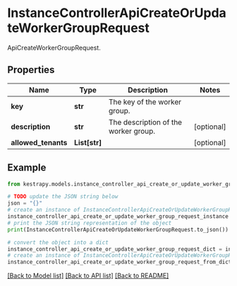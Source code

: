 # InstanceControllerApiCreateOrUpdateWorkerGroupRequest

ApiCreateWorkerGroupRequest.

## Properties

Name | Type | Description | Notes
------------ | ------------- | ------------- | -------------
**key** | **str** | The key of the worker group. | 
**description** | **str** | The description of the worker group. | [optional] 
**allowed_tenants** | **List[str]** |  | [optional] 

## Example

```python
from kestrapy.models.instance_controller_api_create_or_update_worker_group_request import InstanceControllerApiCreateOrUpdateWorkerGroupRequest

# TODO update the JSON string below
json = "{}"
# create an instance of InstanceControllerApiCreateOrUpdateWorkerGroupRequest from a JSON string
instance_controller_api_create_or_update_worker_group_request_instance = InstanceControllerApiCreateOrUpdateWorkerGroupRequest.from_json(json)
# print the JSON string representation of the object
print(InstanceControllerApiCreateOrUpdateWorkerGroupRequest.to_json())

# convert the object into a dict
instance_controller_api_create_or_update_worker_group_request_dict = instance_controller_api_create_or_update_worker_group_request_instance.to_dict()
# create an instance of InstanceControllerApiCreateOrUpdateWorkerGroupRequest from a dict
instance_controller_api_create_or_update_worker_group_request_from_dict = InstanceControllerApiCreateOrUpdateWorkerGroupRequest.from_dict(instance_controller_api_create_or_update_worker_group_request_dict)
```
[[Back to Model list]](../README.md#documentation-for-models) [[Back to API list]](../README.md#documentation-for-api-endpoints) [[Back to README]](../README.md)


